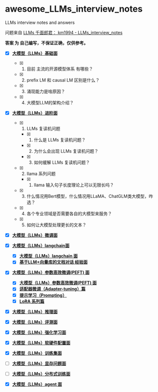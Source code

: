 # awesome_LLMs_interview_notes
LLMs interview notes and answers

问题来自 [LLMs 千面郎君： km1994 - LLMs_interview_notes ](https://github.com/km1994/LLMs_interview_notes)

**答案 为 自己编写，不保证正确，仅供参考。**

- [x] **[大模型（LLMs）基础面](./大模型（LLMs）基础面.md)**
  - [x] 1. 目前 主流的开源模型体系 有哪些？
  - [x] 2. prefix LM 和 causal LM 区别是什么？
  - [x] 3. 涌现能力是啥原因？
  - [x] 4. 大模型LLM的架构介绍？
- [x] **[大模型（LLMs）进阶面](./大模型（LLMs）进阶面.md)**
  - [x] 1. LLMs 复读机问题
    - [x] 1. 什么是 LLMs 复读机问题？
    - [x] 2. 为什么会出现 LLMs 复读机问题？
    - [x] 3. 如何缓解 LLMs 复读机问题？
  - [x] 2. llama 系列问题
    - [x] 1. llama 输入句子长度理论上可以无限长吗？
  - [x] 3. 什么情况用Bert模型，什么情况用LLaMA、ChatGLM类大模型，咋选？
  - [x] 4. 各个专业领域是否需要各自的大模型来服务？
  - [x] 5. 如何让大模型处理更长的文本？
- [x] **[大模型（LLMs）微调面](./大模型（LLMs）微调面.md)**
- [x] **[大模型（LLMs）langchain面]()**
  - [x] **[大模型（LLMs）langchain 面](./大模型（LLMs）langchain面/大模型（LLMs）langchain面.md)**
  - [x] **[基于LLM+向量库的文档对话 经验面](./大模型（LLMs）langchain面/基于LLM+向量库的文档对话经验面.md)**
- [x] **[大模型（LLMs）参数高效微调(PEFT) 面]()**
  - [x] **[大模型（LLMs）参数高效微调(PEFT) 面](./大模型（LLMs）参数高效微调(PEFT)面/大模型（LLMs）参数高效微调(PEFT)面.md)**
  - [x] **[适配器微调（Adapter-tuning）篇](./大模型（LLMs）参数高效微调(PEFT)面/适配器微调（Adapter-tuning）篇.md)**
  - [x] **[提示学习（Prompting）](./大模型（LLMs）参数高效微调(PEFT)面/提示学习（Prompting）.md)**
  - [x] **[LoRA 系列篇](./大模型（LLMs）参数高效微调(PEFT)面/LoRA系列篇.md)**
- [x] **[大模型（LLMs）推理面](./大模型（LLMs）推理面.md)**
- [x] **[大模型（LLMs）评测面](./大模型（LLMs）评测面.md)**
- [x] **[大模型（LLMs）强化学习面](./大模型（LLMs）强化学习面.md)**
- [x] **[大模型（LLMs）软硬件配置面](./大模型（LLMs）软硬件配置面.md)**
- [x] **[大模型（LLMs）训练集面](./大模型（LLMs）训练集面.md)**
- [ ] **[大模型（LLMs）显存问题面](./大模型（LLMs）显存问题面.md)**
- [ ] **[大模型（LLMs）分布式训练面](./大模型（LLMs）分布式训练面.md)**
- [x] **[大模型（LLMs）agent 面](./大模型（LLMs）agent面.md)**



